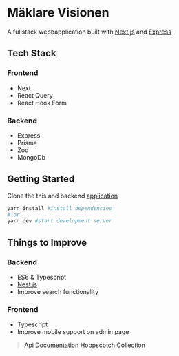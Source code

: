 # Mäklare Visionen 
A fullstack webbapplication built with
    [Next.js](https://nextjs.org/) and [Express](https://expressjs.com/)

## Tech Stack
### Frontend
- Next
- React Query
- React Hook Form
### Backend
- Express
- Prisma
- Zod
- MongoDb



## Getting Started
Clone the this and  backend [application ](https://github.com/Braggedtooth/rate-app-server)

```bash
yarn install #install dependencies
# or
yarn dev #start development server
```

## Things to Improve
### Backend

- ES6 & Typescript 
- [Nest.js](https://docs.nestjs.com/)
- Improve search functionality
### Frontend
- Typescript 
- Improve mobile support on admin page


> [Api Documentation](https://gist.github.com/Braggedtooth/f2aa232de9a990c05c0d2a111f38e481)
> [Hoppscotch Collection](/esraserver.json)
